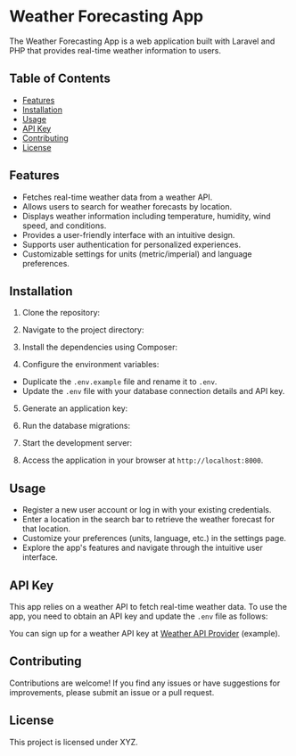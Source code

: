 # Weather Forecasting App

The Weather Forecasting App is a web application built with Laravel and PHP that provides real-time weather information to users.

## Table of Contents

- [Features](#features)
- [Installation](#installation)
- [Usage](#usage)
- [API Key](#api-key)
- [Contributing](#contributing)
- [License](#license)

## Features

- Fetches real-time weather data from a weather API.
- Allows users to search for weather forecasts by location.
- Displays weather information including temperature, humidity, wind speed, and conditions.
- Provides a user-friendly interface with an intuitive design.
- Supports user authentication for personalized experiences.
- Customizable settings for units (metric/imperial) and language preferences.

## Installation

1. Clone the repository:

2. Navigate to the project directory:

3. Install the dependencies using Composer:

4. Configure the environment variables:
- Duplicate the `.env.example` file and rename it to `.env`.
- Update the `.env` file with your database connection details and API key.

5. Generate an application key:

6. Run the database migrations:

7. Start the development server:

8. Access the application in your browser at `http://localhost:8000`.

## Usage

- Register a new user account or log in with your existing credentials.
- Enter a location in the search bar to retrieve the weather forecast for that location.
- Customize your preferences (units, language, etc.) in the settings page.
- Explore the app's features and navigate through the intuitive user interface.

## API Key

This app relies on a weather API to fetch real-time weather data. To use the app, you need to obtain an API key and update the `.env` file as follows:


You can sign up for a weather API key at [Weather API Provider](https://openweather.com) (example).

## Contributing

Contributions are welcome! If you find any issues or have suggestions for improvements, please submit an issue or a pull request.

## License

This project is licensed under XYZ.
